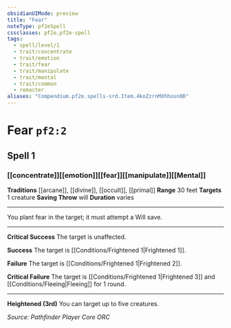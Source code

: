 ```yaml
---
obsidianUIMode: preview
title: "Fear"
noteType: pf2eSpell
cssclasses: pf2e,pf2e-spell
tags:
  - spell/level/1
  - trait/concentrate
  - trait/emotion
  - trait/fear
  - trait/manipulate
  - trait/mental
  - trait/common
  - remaster
aliases: "Compendium.pf2e.spells-srd.Item.4koZzrnMXhhosn0D" 
---
```

# Fear  `pf2:2`  
## Spell 1
### [[concentrate]][[emotion]][[fear]][[manipulate]][[Mental]]
**Traditions** [[arcane]], [[divine]], [[occult]], [[primal]]
**Range** 30 feet
**Targets** 1 creature
**Saving Throw**  will
**Duration** varies
* * * 
You plant fear in the target; it must attempt a Will save.

* * *

**Critical Success** The target is unaffected.

**Success** The target is [[Conditions/Frightened 1|Frightened 1]].

**Failure** The target is [[Conditions/Frightened 1|Frightened 2]].

**Critical Failure** The target is [[Conditions/Frightened 1|Frightened 3]] and [[Conditions/Fleeing|Fleeing]] for 1 round.

* * *

**Heightened (3rd)** You can target up to five creatures.

*Source: Pathfinder Player Core*
*ORC*